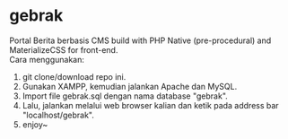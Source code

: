 # gebrak

Portal Berita berbasis CMS build with PHP Native (pre-procedural) and MaterializeCSS for front-end.
<br>
Cara menggunakan:
1. git clone/download repo ini.
2. Gunakan XAMPP, kemudian jalankan Apache dan MySQL.
3. Import file gebrak.sql dengan nama database "gebrak".
4. Lalu, jalankan melalui web browser kalian dan ketik pada address bar "localhost/gebrak".
5. enjoy~
